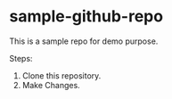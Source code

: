 # sample-github-repo
This is a sample repo for demo purpose.


Steps:

1. Clone this repository.
2. Make Changes.
